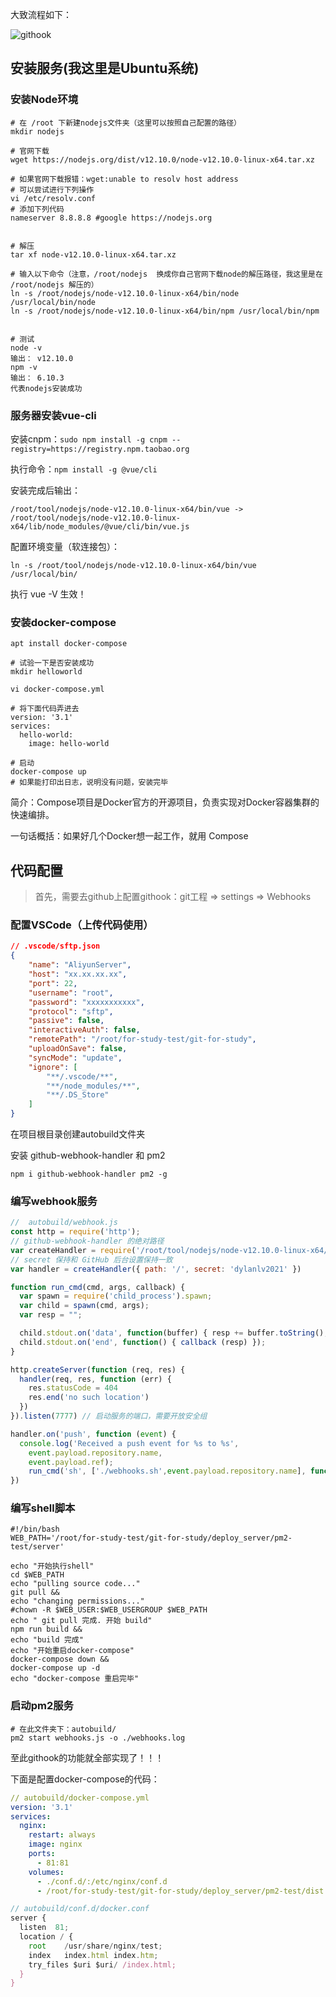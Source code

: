 大致流程如下：

![githook](F:\study\git-for-study\deploy_server\img\githook.png)



## 安装服务(我这里是Ubuntu系统)

### 安装Node环境

```shell
# 在 /root 下新建nodejs文件夹（这里可以按照自己配置的路径）
mkdir nodejs

# 官网下载
wget https://nodejs.org/dist/v12.10.0/node-v12.10.0-linux-x64.tar.xz

# 如果官网下载报错：wget:unable to resolv host address
# 可以尝试进行下列操作
vi /etc/resolv.conf
# 添加下列代码
nameserver 8.8.8.8 #google https://nodejs.org


# 解压
tar xf node-v12.10.0-linux-x64.tar.xz

# 输入以下命令（注意，/root/nodejs  换成你自己官网下载node的解压路径，我这里是在 /root/nodejs 解压的）
ln -s /root/nodejs/node-v12.10.0-linux-x64/bin/node /usr/local/bin/node
ln -s /root/nodejs/node-v12.10.0-linux-x64/bin/npm /usr/local/bin/npm


# 测试
node -v
输出： v12.10.0
npm -v
输出： 6.10.3
代表nodejs安装成功
```



### 服务器安装vue-cli

安装cnpm：`sudo npm install -g cnpm --registry=https://registry.npm.taobao.org`

执行命令：`npm install -g @vue/cli`

安装完成后输出：

```shell
/root/tool/nodejs/node-v12.10.0-linux-x64/bin/vue -> /root/tool/nodejs/node-v12.10.0-linux-x64/lib/node_modules/@vue/cli/bin/vue.js
```

配置环境变量（软连接包）：

```shell
ln -s /root/tool/nodejs/node-v12.10.0-linux-x64/bin/vue /usr/local/bin/
```

执行 vue -V 生效！



### 安装docker-compose

```shell
apt install docker-compose

# 试验一下是否安装成功
mkdir helloworld

vi docker-compose.yml

# 将下面代码弄进去
version: '3.1'
services:
  hello-world:
    image: hello-world

# 启动
docker-compose up
# 如果能打印出日志，说明没有问题，安装完毕
```

简介：Compose项目是Docker官方的开源项目，负责实现对Docker容器集群的快速编排。

一句话概括：如果好几个Docker想一起工作，就用 Compose

### 

## 代码配置

> 首先，需要去github上配置githook：git工程 => settings => Webhooks
>

### 配置VSCode（上传代码使用）

```json
// .vscode/sftp.json
{
    "name": "AliyunServer",
    "host": "xx.xx.xx.xx",
    "port": 22,     
    "username": "root",
    "password": "xxxxxxxxxxx", 
    "protocol": "sftp", 
    "passive": false,
    "interactiveAuth": false,
    "remotePath": "/root/for-study-test/git-for-study",    
    "uploadOnSave": false, 
    "syncMode": "update",
    "ignore": [            
        "**/.vscode/**",
        "**/node_modules/**",
        "**/.DS_Store"
    ]
}
```



在项目根目录创建autobuild文件夹

安装 github-webhook-handler 和 pm2

```shell
npm i github-webhook-handler pm2 -g
```



### **编写webhook服务**

```js
//  autobuild/webhook.js
const http = require('http');
// github-webhook-handler 的绝对路径
var createHandler = require('/root/tool/nodejs/node-v12.10.0-linux-x64/lib/node_modules/github-webhook-handler')
// secret 保持和 GitHub 后台设置保持一致
var handler = createHandler({ path: '/', secret: 'dylanlv2021' })

function run_cmd(cmd, args, callback) {
  var spawn = require('child_process').spawn;
  var child = spawn(cmd, args);
  var resp = "";

  child.stdout.on('data', function(buffer) { resp += buffer.toString(); });
  child.stdout.on('end', function() { callback (resp) });
}

http.createServer(function (req, res) {
  handler(req, res, function (err) {
    res.statusCode = 404
    res.end('no such location')
  })
}).listen(7777) // 启动服务的端口，需要开放安全组

handler.on('push', function (event) {
  console.log('Received a push event for %s to %s',
    event.payload.repository.name,
    event.payload.ref);
    run_cmd('sh', ['./webhooks.sh',event.payload.repository.name], function(text){ console.log(text) });
})
```



### **编写shell脚本**

```shell
#!/bin/bash
WEB_PATH='/root/for-study-test/git-for-study/deploy_server/pm2-test/server'

echo "开始执行shell"
cd $WEB_PATH
echo "pulling source code..."
git pull &&
echo "changing permissions..."
#chown -R $WEB_USER:$WEB_USERGROUP $WEB_PATH
echo " git pull 完成. 开始 build"
npm run build &&
echo "build 完成"
echo "开始重启docker-compose"
docker-compose down &&
docker-compose up -d
echo "docker-compose 重启完毕"
```



### **启动pm2服务**

```shell
# 在此文件夹下：autobuild/ 
pm2 start webhooks.js -o ./webhooks.log
```



至此githook的功能就全部实现了！！！

下面是配置docker-compose的代码：

```yaml
// autobuild/docker-compose.yml
version: '3.1'
services:
  nginx:
    restart: always
    image: nginx
    ports:
      - 81:81
    volumes:
      - ./conf.d/:/etc/nginx/conf.d
      - /root/for-study-test/git-for-study/deploy_server/pm2-test/dist:/usr/share/nginx/test/
```

```js
// autobuild/conf.d/docker.conf
server {
  listen  81;
  location / {
    root    /usr/share/nginx/test;
    index   index.html index.htm;
    try_files $uri $uri/ /index.html;
  }
}
```













